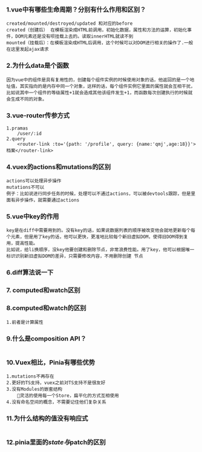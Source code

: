 ### 1.vue中有哪些生命周期？分别有什么作用和区别？

```
created/mounted/destroyed/updated 和对应的before
created（创建后） 在模板渲染成HTML前调用，初始化数据，属性和方法的运算，初始化事件，DOM元素还是没有呗挂载上去的。读取innerHTML就读不到
mounted（挂载后）：在模板渲染成HTML后调用，这个时候可以对DOM进行相关的操作了.一般在这里发起ajax请求
```

### 2.为什么data是个函数

```
因为vue中的组件是具有复用性的，创建每个组件实例的时候使用对象的话，他返回的是一个地址值，其实指向的是内存中同一个对象，这样的话，每个组件实例它里面的属性就会互相干扰，比如说其中一个组件的等级属性+1就会造成其他该组件发生+1，而函数每次创建执行的时候就会生成不同的对象。
```

### 3.vue-router传参方式

```
1.pramas
	/user/:id
2.query
	<router-link :to='{path: '/profile', query: {name:'qmj',age:18}}'>档案</router-link>
```

### 4.vuex的actions和mutations的区别

```
actions可以处理异步操作
mutations不可以
例子：比如说进行同步任务的时候，处理可以不通过actions，可以被devtools跟踪，但是里面有异步操作，就需要通过actions
```

### 5.vue中key的作用

```
key是在diff中需要用到的。没有key的话，如果说数据列表的顺序被改变他会就地更新每个每个元素，但是用了key的话，他可以更快，更准地比较每个新旧虚拟DOM，使得旧DOM得到复用，提高性能。
比如说，给li换顺序，没key他要创建和删除节点，非常浪费性能。用了key，他可以根据唯一标识识别新旧虚拟DOM的差异，只需要修改内容，不用删除创建 节点
```

### 6.diff算法说一下

### 7. computed和watch区别 

### 8.computed和watch的区别

```
1.前者是计算属性
```

### 9.什么是composition API？

```
```

### 10.Vuex相比，Pinia有哪些优势

```
1.mutations不再存在
2.更好的TS支持，vuex之前对TS支持不是很友好
3.没有Modules的嵌套结构
	🌈灵活的使用每一个Store，扁平化的方式互相使用
4.没有命名空间的概念，不需要记住他们复杂关系
```

### 11.为什么结构的值没有响应式

```
```

### 12.pinia里面的$state与$patch的区别

```
```


